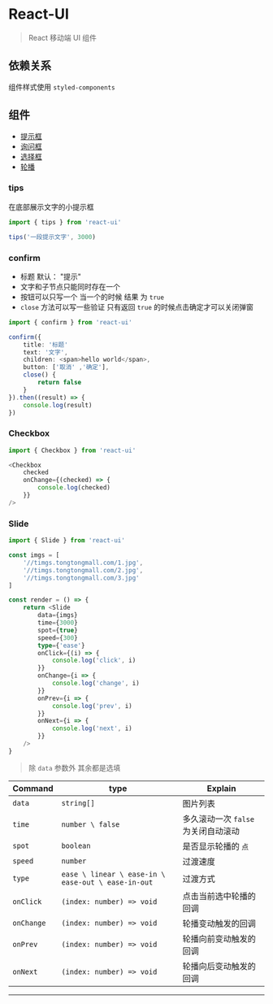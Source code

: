 
# React-UI

> React 移动端 UI 组件

## 依赖关系

组件样式使用 `styled-components` 


## 组件

* [提示框](#tips)
* [询问框](#confirm)
* [选择框](#checkbox)
* [轮播](#slide)

### tips 

在底部展示文字的小提示框

```typescript
import { tips } from 'react-ui'

tips('一段提示文字', 3000)
```

### confirm

* 标题 默认： "提示"
* 文字和子节点只能同时存在一个
* 按钮可以只写一个 当一个的时候 结果 为 `true`
* `close` 方法可以写一些验证 只有返回 `true` 的时候点击确定才可以关闭弹窗

```typescript
import { confirm } from 'react-ui'

confirm({
    title: '标题'
    text: '文字',
    children: <span>hello world</span>,
    button: ['取消' ,'确定'],
    close() {
        return false
    }
}).then((result) => {
    console.log(result)
})
```

### Checkbox

```typescript
import { Checkbox } from 'react-ui'

<Checkbox
    checked
    onChange={(checked) => {
        console.log(checked)
    }}
/>
```

### Slide


```typescript
import { Slide } from 'react-ui'

const imgs = [
    '//timgs.tongtongmall.com/1.jpg',
    '//timgs.tongtongmall.com/2.jpg',
    '//timgs.tongtongmall.com/3.jpg'
]

const render = () => {
    return <Slide
        data={imgs}
        time={3000}
        spot={true}
        speed={300}
        type={'ease'}
        onClick={(i) => {
            console.log('click', i)
        }}
        onChange={i => {
            console.log('change', i)
        }}
        onPrev={i => {
            console.log('prev', i)
        }}
        onNext={i => {
            console.log('next', i)
        }}
    />
}
```

> 除 `data` 参数外 其余都是选填

| Command        | type                      | Explain                                   |
| -------------  | -------------             | -------------                             |
| `data`         | `string[] `               | 图片列表                                   |
| `time`         | `number \ false`          | 多久滚动一次 `false` 为关闭自动滚动           |
| `spot`         | `boolean`                 | 是否显示轮播的 `点`                         |
| `speed`        | `number`                  | 过渡速度                                   |
| `type`         | `ease \ linear \ ease-in \ ease-out \ ease-in-out` | 过渡方式           |
| `onClick`      | `(index: number) => void` | 点击当前选中轮播的回调                        |
| `onChange`     | `(index: number) => void` | 轮播变动触发的回调                           |
| `onPrev`       | `(index: number) => void` | 轮播向前变动触发的回调                        |
| `onNext`       | `(index: number) => void` | 轮播向后变动触发的回调                        |


---